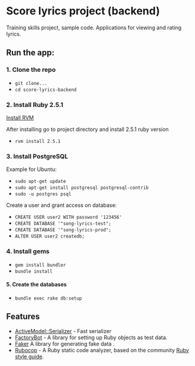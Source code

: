 #  Score lyrics project (backend)

Training skills project, sample code.
Applications for viewing and rating lyrics.

## Run the app:

### 1. Clone the repo

- ```git clone...```
- ```cd score-lyrics-backend```

### 2. Install Ruby 2.5.1

[Install RVM](https://rvm.io/rvm/install)

After installing go to project directory and install 2.5.1 ruby version
- ```rvm install 2.5.1```

### 3. Install PostgreSQL

Example for Ubuntu:
- ```sudo apt-get update```
- ```sudo apt-get install postgresql postgresql-contrib```
- ```sudo -u postgres psql```

Create a user and grant access on database:
- ```CREATE USER user2 WITH password '123456'```
- ```CREATE DATABASE '"song-lyrics-test";```
- ```CREATE DATABASE '"song-lyrics-prod";```
- ```ALTER USER user2 createdb;```

### 4. Install gems

- ```gem install bundler```
- ```bundle install```

#### 5. Create the databases

- ```bundle exec rake db:setup```

## Features

* [ActiveModel::Serializer](https://github.com/rails-api/active_model_serializers) - Fast serializer
* [FactoryBot](https://github.com/thoughtbot/factory_bot) - A library for setting up Ruby objects as test data.
* [Faker](https://github.com/stympy/faker) A library for generating fake data .
* [Rubocop](http://rubocop.readthedocs.io) - A Ruby static code analyzer, based on the community [Ruby style guide](https://github.com/bbatsov/ruby-style-guide).
